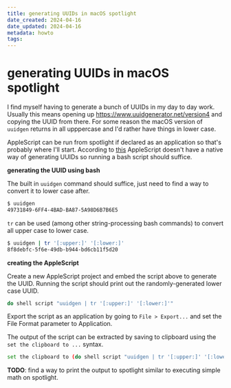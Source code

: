 ```yaml
---
title: generating UUIDs in macOS spotlight
date_created: 2024-04-16
date_updated: 2024-04-16
metadata: howto
tags: 
---
```

# generating UUIDs in macOS spotlight

I find myself having to generate a bunch of UUIDs in my day to day work. Usually this means opening up https://www.uuidgenerator.net/version4 and copying the UUID from there. For some reason the macOS version of `uuidgen` returns in all upppercase and I'd rather have things in lower case.

AppleScript can be run from spotlight if declared as an application so that's probably where I'll start. According to [this](https://discussions.apple.com/thread/616699?sortBy=best) AppleScript doesn't have a native way of generating UUIDs so running a bash script should suffice.

**generating the UUID using bash**

The built in `uuidgen` command should suffice, just need to find a way to convert it to lower case after.

```bash
$ uuidgen
49731849-6FF4-4BAD-BA87-5A98D6B7B6E5
```

`tr` can be used (among other string-processing bash commands) to convert all upper case to lower case. 

```sh
$ uuidgen | tr '[:upper:]' '[:lower:]'
8f8debfc-5f6e-49db-b944-bd6cb11f5d20
```

**creating the AppleScript**

Create a new AppleScript project and embed the script above to generate the UUID. Running the script should print out the randomly-generated lower case UUID. 

```sh
do shell script "uuidgen | tr '[:upper:]' '[:lower:]'"
```

Export the script as an application by going to `File > Export...` and set the File Format parameter to Application.

The output of the script can be extracted by saving to clipboard using the `set the clipboard to ...` syntax.

```sh
set the clipboard to (do shell script "uuidgen | tr '[:upper:]' '[:lower:]'")
```

**TODO**: find a way to print the output to spotlight similar to executing simple math on spotlight. 